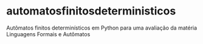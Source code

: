 # automatosfinitosdeterministicos
Autômatos finitos determinísticos em Python para uma avaliação da matéria Linguagens Formais e Autômatos
